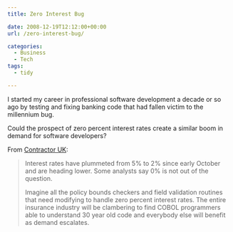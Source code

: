 ```yaml
---
title: Zero Interest Bug

date: 2008-12-19T12:12:00+00:00
url: /zero-interest-bug/

categories:
  - Business
  - Tech
tags:
  - tidy

---
```

<!--kg-card-begin: html-->

I started my career in professional software development a decade or so ago by testing and fixing banking code that had fallen victim to the millennium bug.

Could the prospect of zero percent interest rates create a similar boom in demand for software developers?

From [Contractor UK][1]:

> Interest rates have plummeted from 5% to 2% since early October and are heading lower. Some analysts say 0% is not out of the question.
> 
> Imagine all the policy bounds checkers and field validation routines that need modifying to handle zero percent interest rates. The entire insurance industry will be clambering to find COBOL programmers able to understand 30 year old code and everybody else will benefit as demand escalates.

<!--kg-card-end: html-->

 [1]: http://www.contractoruk.com/004128.html